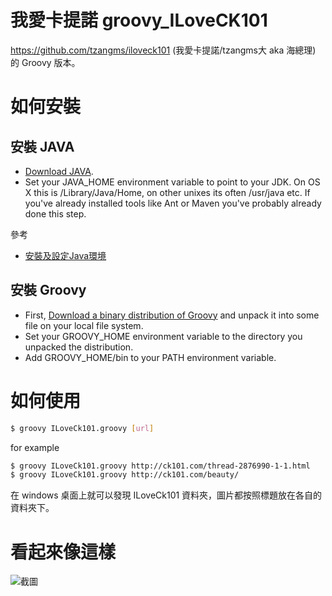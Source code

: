 我愛卡提諾 groovy_ILoveCK101 
=================

https://github.com/tzangms/iloveck101 (我愛卡提諾/tzangms大 aka 海總理) 的 Groovy 版本。


如何安裝
==========
安裝 JAVA
----------
* [Download JAVA](http://www.java.com/zh_TW/download/).
* Set your JAVA_HOME environment variable to point to your JDK. On OS X this is /Library/Java/Home, on other unixes its often /usr/java etc. If you've already installed tools like Ant or Maven you've probably already done this step.

參考
* [安裝及設定Java環境](http://it-easy.tw/java-class-1/)

安裝 Groovy
----------
* First, [Download a binary distribution of Groovy](http://groovy.codehaus.org/Download) and unpack it into some file on your local file system.
* Set your GROOVY_HOME environment variable to the directory you unpacked the distribution.
* Add GROOVY_HOME/bin to your PATH environment variable.


如何使用
===========

```bash 
$ groovy ILoveCk101.groovy [url]
```

for example

```bash
$ groovy ILoveCk101.groovy http://ck101.com/thread-2876990-1-1.html
$ groovy ILoveCk101.groovy http://ck101.com/beauty/
```
在 windows 桌面上就可以發現 ILoveCk101 資料夾，圖片都按照標題放在各自的資料夾下。


看起來像這樣
==============

![截圖](http://i.imgur.com/EsZ6chY.png) 
